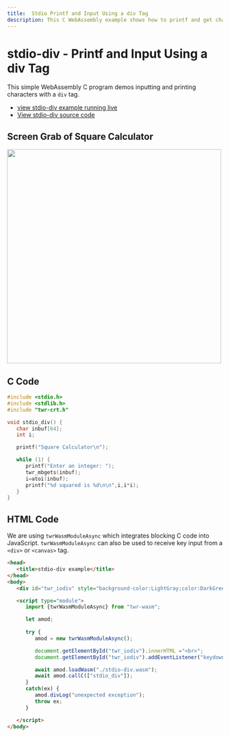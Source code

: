 ```yaml
---
title:  Stdio Printf and Input Using a div Tag
description: This C WebAssembly example shows how to printf and get characters to and from an HTML div tag using twr-wasm
---
```


# stdio-div - Printf and Input Using a div Tag
This simple WebAssembly C program demos inputting and printing characters with a `div` tag.

- [view stdio-div example running live](/examples/dist/stdio-div/index.html)
- [View stdio-div source code](https://github.com/twiddlingbits/twr-wasm/tree/main/examples/stdio-div)

## Screen Grab of Square Calculator
 <img src="../../img/readme-img-square.png" width="500">

## C Code

~~~c title="stdio-div.c"
#include <stdio.h>
#include <stdlib.h>
#include "twr-crt.h"

void stdio_div() {
   char inbuf[64];
   int i;

   printf("Square Calculator\n");

   while (1) {
      printf("Enter an integer: ");
      twr_mbgets(inbuf);
      i=atoi(inbuf);
      printf("%d squared is %d\n\n",i,i*i);
   }
}
~~~

## HTML Code

We are using `twrWasmModuleAsync` which integrates blocking C code into JavaScript.  `twrWasmModuleAsync` can also be used to receive key input from a `<div>` or `<canvas>` tag. 

~~~html title="index.html"
<head>
   <title>stdio-div example</title>
</head>
<body>
   <div id="twr_iodiv" style="background-color:LightGray;color:DarkGreen" tabindex="0">Loading... <br></div>

   <script type="module">
      import {twrWasmModuleAsync} from "twr-wasm";

      let amod;
      
      try {
         amod = new twrWasmModuleAsync();

         document.getElementById("twr_iodiv").innerHTML ="<br>";
         document.getElementById("twr_iodiv").addEventListener("keydown",(ev)=>{amod.keyDownDiv(ev)});

         await amod.loadWasm("./stdio-div.wasm");
         await amod.callC(["stdio_div"]);
      }
      catch(ex) {
         amod.divLog("unexpected exception");
         throw ex;
      }

   </script>
</body>
~~~
